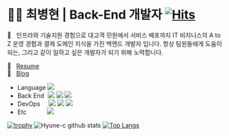 # :ok_man:&nbsp;최병현 | Back-End 개발자 [![Hits](https://hits.seeyoufarm.com/api/count/incr/badge.svg?url=https%3A%2F%2Fgithub.com%2FHyune-c%2Fhit-counter&count_bg=%2379C83D&title_bg=%23555555&icon=&icon_color=%23E7E7E7&title=hits&edge_flat=false)](https://hits.seeyoufarm.com)

:wave:&nbsp;&nbsp;&nbsp;인프라와 기술지원 경험으로 대고객 민원에서 서비스 배포까지 IT 비지니스의 A to Z 운영 경험과 결제 도메인 지식을 가진 백엔드 개발자 입니다. 항상 팀원들에게 도움이 되는, 그리고 같이 일하고 싶은 개발자가 되기 위해 노력합니다.

📝&nbsp;&nbsp;&nbsp;[Resume](https://www.notion.so/Byung-Hyeon-Choi-203ddcc7f3d74e4e819acac3627d9e26)  
📰&nbsp;&nbsp;&nbsp;[Blog](https://hyune-c.tistory.com/)

- Language ![](https://img.shields.io/badge/java-%23ED8B00.svg?style=flat-square&logo=java&logoColor=white)
- Back End &nbsp;![](https://img.shields.io/badge/spring-%236DB33F.svg?style=flat-square&logo=spring&logoColor=white) ![](https://img.shields.io/badge/mysql-%2300f.svg?style=flat-square&logo=mysql&logoColor=white) ![](https://img.shields.io/badge/AWS-%23FF9900.svg?style=flat-square&logo=amazon-aws&logoColor=white)   
- DevOps &nbsp;&nbsp;&nbsp; ![](https://img.shields.io/badge/git-%23F05033.svg?style=flat-square&logo=git&logoColor=white) ![](https://img.shields.io/badge/CIRCLECI-%23161616.svg?style=flat-square&logo=circleci&logoColor=white) ![](https://img.shields.io/badge/githubactions-%232671E5.svg?style=flat-square&logo=githubactions&logoColor=white)
- Etc &nbsp;&nbsp;&nbsp;&nbsp;&nbsp;&nbsp;&nbsp;&nbsp;&nbsp;&nbsp; ![](https://img.shields.io/badge/IntelliJIDEA-000000.svg?style=flat-square&logo=intellij-idea&logoColor=white)

[![trophy](https://github-profile-trophy.vercel.app/?username=Hyune-c)](https://github.com/Hyune-c)
![Hyune-c github stats](https://github-readme-stats.vercel.app/api?username=Hyune-c&hide=issues&show_icons=true)
[![Top Langs](https://github-readme-stats.vercel.app/api/top-langs/?username=Hyune-c&layout=compact)](https://github.com/Hyune-c/github-readme-stats)
